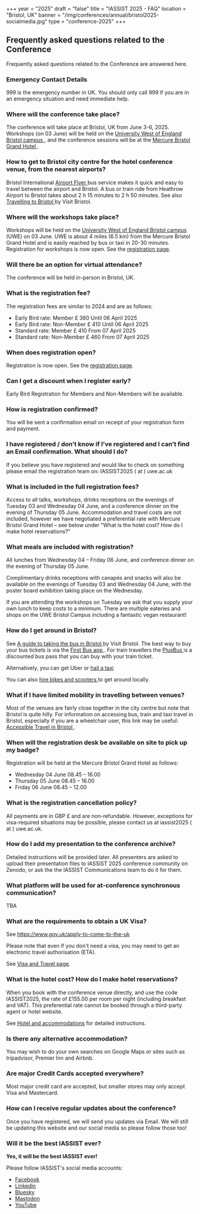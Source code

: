 +++
year = "2025"
draft = "false"
title = "IASSIST 2025 - FAQ"
location = "Bristol, UK"
banner = "/img/conferences/annual/bristol2025-socialmedia.jpg"
type = "conference-2025"
+++

## Frequently asked questions related to the Conference

Frequently asked questions related to the Conference are answered here.

### Emergency Contact Details

999 is the emergency number in UK. You should only call 999 if you are in an emergency situation and need immediate help.

### Where will the conference take place?

The conference will take place at Bristol, UK from June 3-6, 2025. Workshops (on 03 June) will be held on the [University West of England Bristol campus <span class="fas fa-external-link-alt"></span>](https://www.uwe.ac.uk/), and the conference sessions will be at the [Mercure Bristol Grand Hotel <span class="fas fa-external-link-alt"></span>](https://all.accor.com/hotel/A0I2/index.en.shtml).

### How to get to Bristol city centre for the hotel conference venue, from the nearest airports?

Bristol International [Airport Flyer <span class="fas fa-external-link-alt"></span>](https://www.bristolairport.co.uk/to-and-from-the-airport/) bus service makes it quick and easy to travel between the airport and Bristol. A bus or train ride from Heathrow Airport to Bristol takes about 2 h 15 minutes to 2 h 50 minutes. See also [Travelling to Bristol <span class="fas fa-external-link-alt"></span>](https://visitbristol.co.uk/plan-your-visit/travel-information/travelling-to-bristol/) by Visit Bristol.

### Where will the workshops take place?

Workshops will be held on the [University West of England Bristol campus <span class="fas fa-external-link-alt"></span>](https://www.uwe.ac.uk/) (UWE) on 03 June. UWE is about 4 miles (6.5 km) from the Mercure Bristol Grand Hotel and is easily reached by bus or taxi in 20-30 minutes. Registration for workshops is now open. See the [registration page](/conferences/iassist2025/registration/).

### Will there be an option for virtual attendance?

The conference will be held in-person in Bristol, UK.

### What is the registration fee?

The registration fees are similar to 2024 and are as follows:

- Early Bird rate: Member	£ 360	Until 06 April 2025
- Early Bird rate: Non-Member	£ 410	Until 06 April 2025
- Standard rate: Member	£ 410	From 07 April 2025
- Standard rate: Non-Member	£ 460	From 07 April 2025

### When does registration open?

Registration is now open. See the [registration page](/conferences/iassist2025/registration/).

### Can I get a discount when I register early?

Early Bird Registration for Members and Non-Members will be available.

### How is registration confirmed?

You will be sent a confirmation email on receipt of your registration form and payment.

### I have registered / don’t know if I’ve registered and I can’t find an Email confirmation. What should I do?

If you believe you have registered and would like to check on something please email the registration team on: IASSIST2025 ( at ) uwe.ac.uk 

### What is included in the full registration fees?

Access to all talks, workshops, drinks receptions on the evenings of Tuesday 03 and Wednesday 04 June, and a conference dinner on the evening of Thursday 05 June.
Accommodation and travel costs are not included, however we have negotiated a preferential rate with Mercure Bristol Grand Hotel – see below under "What is the hotel cost? How do I make hotel reservations?"

### What meals are included with registration?

All lunches from Wednesday 04 – Friday 06 June, and conference dinner on the evening of Thursday 05 June. 

Complimentary drinks receptions with canapés and snacks will also be available on the evenings of Tuesday 03 and Wednesday 04 June, with the poster board exhibition taking place on the Wednesday.

If you are attending the workshops on Tuesday we ask that you supply your own lunch to keep costs to a minimum. There are multiple eateries and shops on the UWE Bristol Campus including a fantastic vegan restaurant!

### How do I get around in Bristol?

See [A guide to taking the bus in Bristol <span class="fas fa-external-link-alt"></span>](https://visitbristol.co.uk/blog/post/a-guide-to-taking-the-bus-in-bristol/) by Visit Bristol. The best way to buy your bus tickets is via the [First Bus app <span class="fas fa-external-link-alt"></span>](https://www.firstbus.co.uk/buy-tickets/ways-pay/first-bus-app). For train travellers the [PlusBus <span class="fas fa-external-link-alt"></span>](https://www.gwr.com/your-tickets/ways-to-save/combined-train-and-bus-tickets) is a discounted bus pass that you can buy with your train ticket.

Alternatively, you can get Uber or [hail a taxi <span class="fas fa-external-link-alt"></span>](https://travelwest.info/bristol-taxis/)

You can also [hire bikes and scooters <span class="fas fa-external-link-alt"></span>](https://www.tier.app/en/) to get around locally.

### What if I have limited mobility in travelling between venues? 

Most of the venues are fairly close together in the city centre but note that Bristol is quite hilly. For information on accessing bus, train and taxi travel in Bristol, especially if you are a wheelchair user, this link may be useful: [Accessible Travel in Bristol <span class="fas fa-external-link-alt"></span>](https://visitbristol.co.uk/plan-your-visit/accessibility-information/accessible-travel/).

### When will the registration desk be available on site to pick up my badge?

Registration will be held at the Mercure Bristol Grand Hotel as follows:

- Wednesday 04 June   08.45 – 16.00
- Thursday 05 June  08.45 – 16.00
- Friday 06 June 08.45 – 12.00

### What is the registration cancellation policy?

All payments are in GBP £ and are non-refundable. However, exceptions for visa-required situations may be possible, please contact us at iassist2025 ( at ) uwe.ac.uk. 

### How do I add my presentation to the conference archive? 

Detailed instructions will be provided later. All presenters are asked to upload their presentation files to IASSIST 2025 conference community on Zenodo, or ask the the IASSIST Communications team to do it for them. 

<!--
All presenters are encouraged to upload a copy of their presentation to the IASSIST 2024 Zenodo Conference Community by following these steps:

- Go to the Zenodo community at https://zenodo.org/communities/iassist2025
- Follow these [instructions for adding materials (PDF)](/conferences/iassist2025/recommended-presentation-metadata-in-zenodo-2025.pdf)
- Please note you will need to create a Zenodo account if you don't already have one. Zenodo is integrated with several other systems such as ORCID and GitHub for easy access.
- If you have issues with uploading your file(s), volunteers at the registration desk during the conference can assist you. Alternatively, you can email programme@lists.iassistdata.org
-->

### What platform will be used for at-conference synchronous communication?

TBA

### What are the requirements to obtain a UK Visa? 

See https://www.gov.uk/apply-to-come-to-the-uk

Please note that even if you don't need a visa, you may need to get an electronic travel authorisation (ETA).

See [Visa and Travel page](/conferences/iassist2025/visa-and-travel/).

### What is the hotel cost? How do I make hotel reservations? 

When you book with the conference venue directly, and use the code IASSIST2025, the rate of £155.00 per room per night (including breakfast and VAT). This preferential rate cannot be booked through a third-party agent or hotel website.

See [Hotel and accommodations](/conferences/iassist2025/conference-hotel-and-accommodation) for detailed instructions.

### Is there any alternative accommodation?

You may wish to do your own searches on Google Maps or sites such as tripadvisor, Premier Inn and Airbnb.

### Are major Credit Cards accepted everywhere? 

Most major credit card are accepted, but smaller stores may only accept Visa and Mastercard. 

### How can I receive regular updates about the conference? 

Once you have registered, we will send you updates via Email. We will still be updating this website and our social media so please follow those too! 

### Will it be the best IASSIST ever?

**Yes, it will be the best IASSIST ever!**

Please follow IASSIST's social media accounts:

- [Facebook <span class="fas fa-external-link-alt"></span>](https://www.facebook.com/iassistdata/)
- [Linkedin <span class="fas fa-external-link-alt"></span>](https://www.linkedin.com/company/iassistdata)
- [Bluesky <span class="fas fa-external-link-alt"></span>](https://bsky.app/profile/iassistdata.bsky.social)
- [Mastodon <span class="fas fa-external-link-alt"></span>](https://mastodon.social/@iassistdata)
- [YouTube <span class="fas fa-external-link-alt"></span>](https://www.youtube.com/channel/UC315efmsReDcFbWHpWBmb9g)
